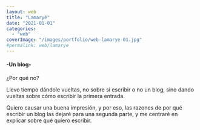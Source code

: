 ```yaml
---
layout: web
title: "Lamaryé"
date: "2021-01-01"
categories: 
  - "web"
coverImage: "/images/portfolio/web-lamarye-01.jpg"
#permalink: web/lamarye
---
```


#### \-Un blog-

¿Por qué no?

Llevo tiempo dándole vueltas, no sobre si escribir o no un blog, sino dando vueltas sobre cómo escribir la primera entrada.

Quiero causar una buena impresión, y por eso, las razones de por qué escribir un blog las dejaré para una segunda parte, y me centraré en explicar sobre qué quiero escribir.